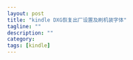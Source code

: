 ```yaml
---
layout: post
title: "kindle DXG恢复出厂设置及刷机装字体"
tagline: ""
description: ""
category: 
tags: [kindle]
---
```



